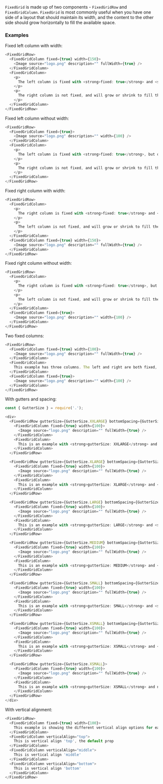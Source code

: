 `FixedGrid` is made up of two components - `FixedGridRow` and `FixedGridColumn`. `FixedGrid` is most commonly useful when you have one side of a layout that should maintain its width, and the content to the other side should grow horizontally to fill the available space.

### Examples

Fixed left column with width:

```js { "props": { "data-description": "fixed left column with width" } }
<FixedGridRow>
  <FixedGridColumn fixed={true} width={150}>
    <Image source="logo.png" description="" fullWidth={true} />
  </FixedGridColumn>
  <FixedGridColumn>
    <p>
      The left column is fixed with <strong>fixed: true</strong> and <strong>width: 150</strong>. Its child <strong>Image</strong> has set <strong>fullWidth: true</strong> to fill the parent.
    </p>
    <p>
      The right column is not fixed, and will grow or shrink to fill the grid's container.
    </p>
  </FixedGridColumn>
</FixedGridRow>
```

Fixed left column without width:

```js { "props": { "data-description": "fixed left column without width" } }
<FixedGridRow>
  <FixedGridColumn fixed={true}>
    <Image source="logo.png" description="" width={100} />
  </FixedGridColumn>
  <FixedGridColumn>
    <p>
      The left column is fixed with <strong>fixed: true</strong>, but doesn't have a set <strong>width</strong>, so it will shrink to fit its contents. Its child <strong>Image</strong> has set <strong>width: 100</strong>.
    </p>
    <p>
      The right column is not fixed, and will grow or shrink to fill the grid's container.
    </p>
  </FixedGridColumn>
</FixedGridRow>
```

Fixed right column with width:

```js { "props": { "data-description": "fixed right column with width" } }
<FixedGridRow>
  <FixedGridColumn>
    <p>
      The right column is fixed with <strong>fixed: true</strong> and <strong>width: 150</strong>. Its child <strong>Image</strong> has set <strong>fullWidth: true</strong> to fill the parent.
    </p>
    <p>
      The left column is not fixed, and will grow or shrink to fill the grid's container.
    </p>
  </FixedGridColumn>
  <FixedGridColumn fixed={true} width={150}>
    <Image source="logo.png" description="" fullWidth={true} />
  </FixedGridColumn>
</FixedGridRow>
```

Fixed right column without width:

```js { "props": { "data-description": "fixed right column without width" } }
<FixedGridRow>
  <FixedGridColumn>
    <p>
      The right column is fixed with <strong>fixed: true</strong>, but doesn't have a set <strong>width</strong>, so it will shrink to fit its contents. Its child <strong>Image</strong> has set <strong>width: 100</strong>.
    </p>
    <p>
      The left column is not fixed, and will grow or shrink to fill the grid's container.
    </p>
  </FixedGridColumn>
  <FixedGridColumn fixed={true}>
    <Image source="logo.png" description="" width={100} />
  </FixedGridColumn>
</FixedGridRow>
```

Two fixed columns:

```js { "props": { "data-description": "two fixed columns" } }
<FixedGridRow>
  <FixedGridColumn fixed={true} width={100}>
    <Image source="logo.png" description="" fullWidth={true} />
  </FixedGridColumn>
  <FixedGridColumn>
    This example has three columns. The left and right are both fixed, while the center column will grow or shrink to fit the grid's container.
  </FixedGridColumn>
  <FixedGridColumn fixed={true}>
    <Image source="logo.png" description="" width={100} />
  </FixedGridColumn>
</FixedGridRow>
```

With gutters and spacing:

```js { "props": { "data-description": "with gutters and spacing" } }
const { GutterSize } = require('.');

<div>
  <FixedGridRow gutterSize={GutterSize.XXLARGE} bottomSpacing={GutterSize.XXLARGE}>
    <FixedGridColumn fixed={true} width={100}>
      <Image source="logo.png" description="" fullWidth={true} />
    </FixedGridColumn>
    <FixedGridColumn>
      This is an example with <strong>gutterSize: XXLARGE</strong> and <strong>bottomSpacing: XXLARGE</strong>.
    </FixedGridColumn>
  </FixedGridRow>

  <FixedGridRow gutterSize={GutterSize.XLARGE} bottomSpacing={GutterSize.XLARGE}>
    <FixedGridColumn fixed={true} width={100}>
      <Image source="logo.png" description="" fullWidth={true} />
    </FixedGridColumn>
    <FixedGridColumn>
      This is an example with <strong>gutterSize: XLARGE</strong> and <strong>bottomSpacing: XLARGE</strong>.
    </FixedGridColumn>
  </FixedGridRow>

  <FixedGridRow gutterSize={GutterSize.LARGE} bottomSpacing={GutterSize.LARGE}>
    <FixedGridColumn fixed={true} width={100}>
      <Image source="logo.png" description="" fullWidth={true} />
    </FixedGridColumn>
    <FixedGridColumn>
      This is an example with <strong>gutterSize: LARGE</strong> and <strong>bottomSpacing: LARGE</strong>.
    </FixedGridColumn>
  </FixedGridRow>

  <FixedGridRow gutterSize={GutterSize.MEDIUM} bottomSpacing={GutterSize.MEDIUM}>
    <FixedGridColumn fixed={true} width={100}>
      <Image source="logo.png" description="" fullWidth={true} />
    </FixedGridColumn>
    <FixedGridColumn>
      This is an example with <strong>gutterSize: MEDIUM</strong> and <strong>bottomSpacing: MEDIUM</strong>.
    </FixedGridColumn>
  </FixedGridRow>

  <FixedGridRow gutterSize={GutterSize.SMALL} bottomSpacing={GutterSize.SMALL}>
    <FixedGridColumn fixed={true} width={100}>
      <Image source="logo.png" description="" fullWidth={true} />
    </FixedGridColumn>
    <FixedGridColumn>
      This is an example with <strong>gutterSize: SMALL</strong> and <strong>bottomSpacing: SMALL</strong>.
    </FixedGridColumn>
  </FixedGridRow>

  <FixedGridRow gutterSize={GutterSize.XSMALL} bottomSpacing={GutterSize.XSMALL}>
    <FixedGridColumn fixed={true} width={100}>
      <Image source="logo.png" description="" fullWidth={true} />
    </FixedGridColumn>
    <FixedGridColumn>
      This is an example with <strong>gutterSize: XSMALL</strong> and <strong>bottomSpacing: XSMALL</strong>.
    </FixedGridColumn>
  </FixedGridRow>

  <FixedGridRow gutterSize={GutterSize.XSMALL}>
    <FixedGridColumn fixed={true} width={100}>
      <Image source="logo.png" description="" fullWidth={true} />
    </FixedGridColumn>
    <FixedGridColumn>
      This is an example with <strong>gutterSize: XSMALL</strong> and no bottomSpacing.
    </FixedGridColumn>
  </FixedGridRow>
</div>
```

With vertical alignment:

```js { "props": { "data-description": "with vertical alignment" } }
<FixedGridRow>
  <FixedGridColumn fixed={true} width={100}>
    This example is showing the different vertical align options for each individual grid columns.
  </FixedGridColumn>
  <FixedGridColumn verticalAlign="top">
    This is vertical align 'top', the default prop
  </FixedGridColumn>
  <FixedGridColumn verticalAlign="middle">
    This is vertical align 'middle'
  </FixedGridColumn>
  <FixedGridColumn verticalAlign="bottom">
    This is vertical align 'bottom'
  </FixedGridColumn>
</FixedGridRow>
```
